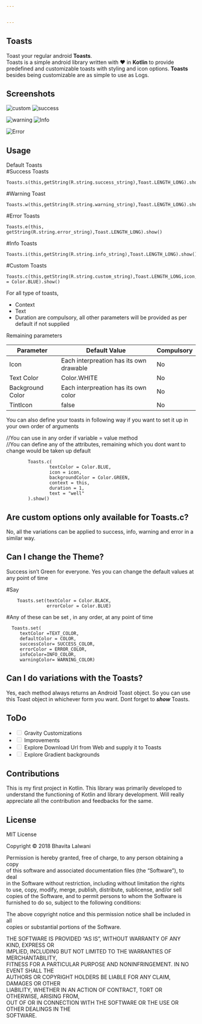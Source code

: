 ```yaml
---


---
```


<h2 id="toasts">Toasts</h2>
<p>Toast your regular android <strong>Toasts</strong>.<br>
Toasts is a simple android library written with ❤️ in <strong>Kotlin</strong> to provide predefined and customizable toasts with styling and icon options. <strong>Toasts</strong> besides being customizable are as simple to use as Logs.</p>
<h2 id="screenshots">Screenshots</h2>
<p><img src="screenshots/Custom.png" alt="custom">                <img src="screenshots/Success.png" alt="success"></p>
<p><img src="screenshots/Warning.png" alt="warning">                <img src="screenshots/Info.png" alt="Info"></p>
<p><img src="screenshots/Error.png" alt="Error"></p>
<h2 id="usage">Usage</h2>
<p>Default Toasts<br>
#Success Toasts</p>
<pre><code>Toasts.s(this,getString(R.string.success_string),Toast.LENGTH_LONG).show()
</code></pre>
<p>#Warning Toast</p>
<pre><code>Toasts.w(this,getString(R.string.warning_string),Toast.LENGTH_LONG).show()
</code></pre>
<p>#Error Toasts</p>
<pre><code>Toasts.e(this, getString(R.string.error_string),Toast.LENGTH_LONG).show()
</code></pre>
<p>#Info Toasts</p>
<pre><code>Toasts.i(this,getString(R.string.info_string),Toast.LENGTH_LONG).show()
</code></pre>
<p>#Custom Toasts</p>
<pre><code>Toasts.c(this,getString(R.string.custom_string),Toast.LENGTH_LONG,icon,backgroundColor = Color.BLUE).show()
</code></pre>
<p>For all type of toasts,</p>
<ul>
<li>Context</li>
<li>Text</li>
<li>Duration are compulsory, all other parameters will be provided as per default if not supplied</li>
</ul>
<p>Remaining parameters</p>

<table>
<thead>
<tr>
<th>Parameter</th>
<th>Default Value</th>
<th>Compulsory</th>
</tr>
</thead>
<tbody>
<tr>
<td>Icon</td>
<td>Each interpreation has its own drawable</td>
<td>No</td>
</tr>
<tr>
<td>Text Color</td>
<td>Color.WHITE</td>
<td>No</td>
</tr>
<tr>
<td>Background Color</td>
<td>Each interpreation has its own color</td>
<td>No</td>
</tr>
<tr>
<td>TintIcon</td>
<td>false</td>
<td>No</td>
</tr>
</tbody>
</table><p>You can also define your toasts in following way if you want to set it up in your own order of arguments</p>
<p>//You can use in any order if variable = value method<br>
//You can define any of the attributes, remaining which you dont want to change would be taken up default</p>
<pre><code>        Toasts.c(
                textColor = Color.BLUE,
                icon = icon,
                backgroundColor = Color.GREEN,
                context = this,
                duration = 1,
                text = "well"
        ).show()
</code></pre>
<h2 id="are-custom-options-only-available-for-toasts.c">Are custom options only available for Toasts.c?</h2>
<p>No, all the variations can be applied to success, info, warning and error in a similar way.</p>
<h2 id="can-i-change-the-theme">Can I change the Theme?</h2>
<p>Success isn’t Green for everyone. Yes you can change the default values at any point of time</p>
<p>#Say</p>
<pre><code>    Toasts.set(textColor = Color.BLACK,
               errorColor = Color.BLUE)
</code></pre>
<p>#Any of these can be set , in any order, at any point of time</p>
<pre><code>  Toasts.set(
	 textColor =TEXT_COLOR,
	 defaultColor = COLOR,
	 successColor= SUCCESS_COLOR, 
	 errorColor = ERROR_COLOR,
     infoColor=INFO_COLOR, 
     warningColor= WARNING_COLOR)
</code></pre>
<h2 id="can-i-do-variations-with-the-toasts">Can I do variations with the Toasts?</h2>
<p>Yes, each method always returns an Android Toast object. So you can use this Toast object in whichever form you want. Dont forget to <em><strong>show</strong></em> Toasts.</p>
<h2 id="todo">ToDo</h2>
<ul>
<li class="task-list-item"><input type="checkbox" class="task-list-item-checkbox" disabled=""> Gravity Customizations</li>
<li class="task-list-item"><input type="checkbox" class="task-list-item-checkbox" disabled="">  Improvements</li>
<li class="task-list-item"><input type="checkbox" class="task-list-item-checkbox" disabled="">  Explore Download Url from Web and supply it to Toasts</li>
<li class="task-list-item"><input type="checkbox" class="task-list-item-checkbox" disabled="">  Explore Gradient backgrounds</li>
</ul>
<h2 id="contributions">Contributions</h2>
<p>This is my first project in Kotlin. This library was primarily developed to understand the functioning of Kotlin and library development. Will really appreciate all the contribution and feedbacks for the same.</p>
<h2 id="license">License</h2>
<p>MIT License</p>
<p>Copyright © 2018 Bhavita Lalwani</p>
<p>Permission is hereby granted, free of charge, to any person obtaining a copy<br>
of this software and associated documentation files (the “Software”), to deal<br>
in the Software without restriction, including without limitation the rights<br>
to use, copy, modify, merge, publish, distribute, sublicense, and/or sell<br>
copies of the Software, and to permit persons to whom the Software is<br>
furnished to do so, subject to the following conditions:</p>
<p>The above copyright notice and this permission notice shall be included in all<br>
copies or substantial portions of the Software.</p>
<p>THE SOFTWARE IS PROVIDED “AS IS”, WITHOUT WARRANTY OF ANY KIND, EXPRESS OR<br>
IMPLIED, INCLUDING BUT NOT LIMITED TO THE WARRANTIES OF MERCHANTABILITY,<br>
FITNESS FOR A PARTICULAR PURPOSE AND NONINFRINGEMENT. IN NO EVENT SHALL THE<br>
AUTHORS OR COPYRIGHT HOLDERS BE LIABLE FOR ANY CLAIM, DAMAGES OR OTHER<br>
LIABILITY, WHETHER IN AN ACTION OF CONTRACT, TORT OR OTHERWISE, ARISING FROM,<br>
OUT OF OR IN CONNECTION WITH THE SOFTWARE OR THE USE OR OTHER DEALINGS IN THE<br>
SOFTWARE.</p>

